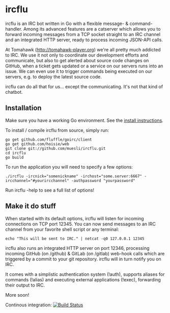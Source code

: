 ircflu
======

ircflu is an IRC bot written in Go with a flexible message- & command-handler.
Among its advanced features are a catserver which allows you to forward incoming
messages from a TCP socket straight to an IRC channel and an integrated HTTP
server, ready to process incoming JSON-API calls.

At Tomahawk (http://tomahawk-player.org) we're all pretty much addicted to IRC.
We use it not only to coordinate our development efforts and communicate, but
also to get alerted about source code changes on GitHub, when a ticket gets
updated or a service on our servers runs into an issue. We can even use it to
trigger commands being executed on our servers, e.g. to deploy the latest
source code.

ircflu can do all that for us... except the communicating. It's not that kind
of chatbot.

## Installation

Make sure you have a working Go environment. See the [install instructions](http://golang.org/doc/install.html).

To install / compile ircflu from source, simply run:

    go get github.com/fluffle/goirc/client
    go get github.com/hoisie/web
    git clone git://github.com/muesli/ircflu.git
    cd ircflu
    go build

To run the application you will need to specify a few options:

    ./ircflu -ircnick="somenickname" -irchost="some.server:6667" -ircchannel="#yourircchannel" -authpassword "yourpassword"

Run ircflu -help to see a full list of options!

## Make it do stuff

When started with its default options, ircflu will listen for incoming
connections on TCP port 12345. You can now send messages to an IRC channel
from your favorite shell script or any terminal:

    echo "This will be sent to IRC." | netcat -q0 127.0.0.1 12345

ircflu also runs an integrated HTTP server on port 12346, processing incoming
GitHub (on /github) & GitLab (on /gitlab) web-hook calls which are triggered
by a commit to your git repository. ircflu will in turn notify you on IRC.

It comes with a simplistic authentication system (!auth), supports aliases for
commands (!alias) and executing external applications (!exec), forwarding their
output to IRC.

More soon!

Continous integration: [![Build Status](https://secure.travis-ci.org/muesli/ircflu.png)](http://travis-ci.org/muesli/ircflu)
